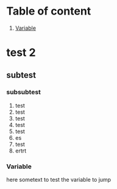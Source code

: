 # Table of content

1. [Variable](#variable)


# test 2

## subtest 

### subsubtest

1. test
2. test
3. test
4. test
5. test
6. es
7. test
8. ertrt

### Variable
here sometext to test the variable to jump


